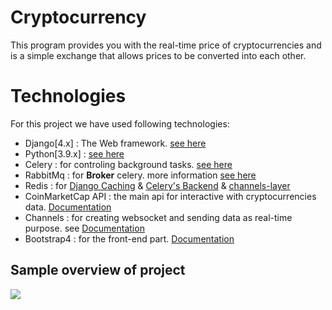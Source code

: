 # Cryptocurrency
This program provides you with the real-time price of cryptocurrencies and is a simple exchange that allows prices to be converted into each other.

# Technologies
For this project we have used following technologies:
- Django[4.x] : The Web framework. [see here](https://www.djangoproject.com/)
- Python[3.9.x] : [see here](https://www.python.org/)
- Celery : for controling background tasks. [see here](https://docs.celeryq.dev/en/stable/)
- RabbitMq : for **Broker** celery. more information [see here](https://docs.celeryq.dev/en/stable/getting-started/backends-and-brokers/rabbitmq.html)
- Redis : for [Django Caching](https://docs.djangoproject.com/en/4.0/topics/cache/#redis) & [Celery's Backend](https://docs.celeryq.dev/en/stable/getting-started/backends-and-brokers/redis.html) & [channels-layer](https://channels.readthedocs.io/en/stable/topics/channel_layers.html)
- CoinMarketCap API : the main api for interactive with cryptocurrencies data.  [Documentation](https://coinmarketcap.com/api/documentation/v1/)
- Channels : for creating websocket and sending data as real-time purpose. see [Documentation](https://channels.readthedocs.io/en/stable/)
- Bootstrap4 : for the front-end part. [Documentation](https://getbootstrap.com/docs/4.0/getting-started/introduction/)

## Sample overview of project
![](https://github.com/amirhosseinzibaei/cryptocurrency/blob/main/docs/project_overview.gif)
